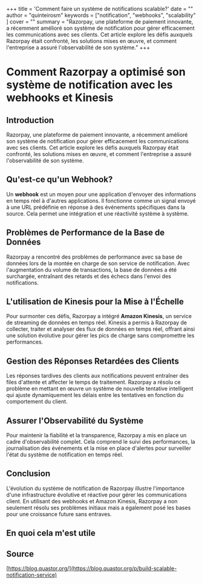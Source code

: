 +++
title = 'Comment faire un système de notifications scalable?'
date = ""
author = "quinteirosm"
keywords = ["notification", "webhooks", "scalability" ]
cover = ""
summary = "Razorpay, une plateforme de paiement innovante, a récemment amélioré son système de notification pour gérer efficacement les communications avec ses clients. Cet article explore les défis auxquels Razorpay était confronté, les solutions mises en œuvre, et comment l'entreprise a assuré l'observabilité de son système."
+++

# Comment Razorpay a optimisé son système de notification avec les webhooks et Kinesis

## Introduction

Razorpay, une plateforme de paiement innovante, a récemment amélioré son système de notification pour gérer efficacement les communications avec ses clients. Cet article explore les défis auxquels Razorpay était confronté, les solutions mises en œuvre, et comment l'entreprise a assuré l'observabilité de son système.

## Qu'est-ce qu'un Webhook?

Un **webhook** est un moyen pour une application d'envoyer des informations en temps réel à d'autres applications. Il fonctionne comme un signal envoyé à une URL prédéfinie en réponse à des événements spécifiques dans la source. Cela permet une intégration et une réactivité système à système.

## Problèmes de Performance de la Base de Données

Razorpay a rencontré des problèmes de performance avec sa base de données lors de la montée en charge de son service de notification. Avec l'augmentation du volume de transactions, la base de données a été surchargée, entraînant des retards et des échecs dans l'envoi des notifications.

## L'utilisation de Kinesis pour la Mise à l'Échelle

Pour surmonter ces défis, Razorpay a intégré **Amazon Kinesis**, un service de streaming de données en temps réel. Kinesis a permis à Razorpay de collecter, traiter et analyser des flux de données en temps réel, offrant ainsi une solution évolutive pour gérer les pics de charge sans compromettre les performances.

## Gestion des Réponses Retardées des Clients

Les réponses tardives des clients aux notifications peuvent entraîner des files d'attente et affecter le temps de traitement. Razorpay a résolu ce problème en mettant en œuvre un système de nouvelle tentative intelligent qui ajuste dynamiquement les délais entre les tentatives en fonction du comportement du client.

## Assurer l'Observabilité du Système

Pour maintenir la fiabilité et la transparence, Razorpay a mis en place un cadre d'observabilité complet. Cela comprend le suivi des performances, la journalisation des événements et la mise en place d'alertes pour surveiller l'état du système de notification en temps réel.

## Conclusion

L'évolution du système de notification de Razorpay illustre l'importance d'une infrastructure évolutive et réactive pour gérer les communications client. En utilisant des webhooks et Amazon Kinesis, Razorpay a non seulement résolu ses problèmes initiaux mais a également posé les bases pour une croissance future sans entraves.

## En quoi cela m'est utile

## Source

[https://blog.quastor.org/](https://blog.quastor.org/p/build-scalable-notification-service)
